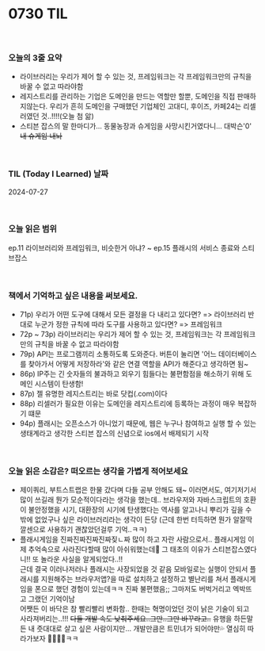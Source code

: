 # 0730 TIL

<br/>

### 오늘의 3줄 요약

- 라이브러리는 우리가 제어 할 수 있는 것, 프레임워크는 각 프레임워크만의 규칙을 바꿀 수 없고 따라야함
- 레지스트리를 관리하는 기업은 도메인을 만드는 역할만 할뿐, 도메인을 직접 판매하지않는다. 우리가 흔히 도메인을 구매했던 기업체인 고대디, 후이즈, 카페24는 리셀러였던 것..!!!!(오늘 첨 앎)
- 스티븐 잡스의 말 한마디가... 동물농장과 슈게임을 사망시킨거였다니... 대박슨'0' ~~내 슈게임 내놔~~

<br/>

### TIL (Today I Learned) 날짜

2024-07-27

<br/>

### 오늘 읽은 범위

ep.11 라이브러리와 프레임워크, 비슷한거 아냐? ~ ep.15 플래시의 서비스 종료와 스티브잡스

<br/>

### 책에서 기억하고 싶은 내용을 써보세요.

- 71p) 우리가 어떤 도구에 대해서 모든 결정을 다 내리고 있다면? => 라이브러리
  반대로 누군가 정한 규칙에 따라 도구를 사용하고 있다면? => 프레임워크
- 72p ~ 73p) 라이브러리는 우리가 제어 할 수 있는 것, 프레임워크는 각 프레임워크만의 규칙을 바꿀 수 없고 따라야함
- 79p) API는 프로그램끼리 소통하도록 도와준다. 버튼이 눌리면 '어느 데이터베이스를 찾아가서 어떻게 저장하라'와 같은 연결 역할을 API가 해준다고 생각하면 됨~
- 86p) IP주는 긴 숫자들의 불과하고 외우기 힘들다는 불편함점을 해소하기 위해 도메인 시스템이 탄생함!
- 87p) 젤 유명한 레지스트리는 바로 닷컵(.com)이다
- 88p) 리셀러가 필요한 이유는 도메인을 레지스트리에 등록하는 과정이 매우 복잡하기 떄문
- 94p) 플래시는 오픈소스가 아니었기 때문에, 웹은 누구나 참여하고 실행 할 수 있는 생태계라고 생각한 스티븐 잡스의 신념으로 ios에서 배제되기 시작

<br/>

### 오늘 읽은 소감은? 떠오르는 생각을 가볍게 적어보세요

- 제이쿼리, 부트스트랩은 한물 갔다며 다들 공부 안해도 돼~ 이러면서도, 여기저기서 많이 쓰길래 뭔가 모순적이다라는 생각을 했는데.. 브라우저와 자바스크립트의 호환이 불안정했을 시기, 대환장의 시기에 탄생했다는 역사를 알고나니 뿌리가 깊을 수 밖에 없었구나 싶은 라이브러리라는 생각이 든당 (근데 한번 터득하면 뭔가 알잘딱깔센으로 사용하기 괜찮았던걸루 기억..ㅋㅋ)
- 플래시게임을 진짜진짜진짜진짜짖ㄴ짜 많이 하고 자란 사람으로서.. 플래시게임 이제 추억속으로 사라진다할때 많이 아쉬워했는데🥺 그 태초의 이유가 스티븐잡스였다니!! 또 놀라운 사실을 알게되었다..!! <br/>
  근데 결국 이러나저러나 플래시는 사장되었을 것 같음 모바일로는 실행이 안되서 플래시를 지원해주는 브라우저앱?을 따로 설치하고 설정하고 별난리를 쳐서 플래시게임을 폰으로 했던 경험이 있는데ㅋㅋ 진짜 불편했음;; 그마저도 버벅거리고 엑박뜨고 그랬던 기억이남<br/>
  어쨋든 이 바닥은 참 빨리빨리 변화함.. 한때는 혁명이었던 것이 낡은 기술이 되고 사라져버리는..!!! ~~다들 개발 속도 낮춰주세요..그만..그만 바꾸라고..~~ 유행을 하든말든 내 줏대대로 살고 싶은 사람이지만... 개발만큼은 트민녀가 되어야만💦 열심히 따라가보자 💨💨💨💨ㅋㅋ

